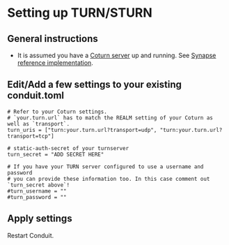 # Setting up TURN/STURN

## General instructions

* It is assumed you have a [Coturn server](https://github.com/coturn/coturn) up and running. See [Synapse reference implementation](https://github.com/matrix-org/synapse/blob/develop/docs/turn-howto.md).

## Edit/Add a few settings to your existing conduit.toml

```
# Refer to your Coturn settings. 
# `your.turn.url` has to match the REALM setting of your Coturn as well as `transport`.
turn_uris = ["turn:your.turn.url?transport=udp", "turn:your.turn.url?transport=tcp"]

# static-auth-secret of your turnserver
turn_secret = "ADD SECRET HERE"

# If you have your TURN server configured to use a username and password
# you can provide these information too. In this case comment out `turn_secret above`!
#turn_username = ""
#turn_password = ""
```

## Apply settings

Restart Conduit.
